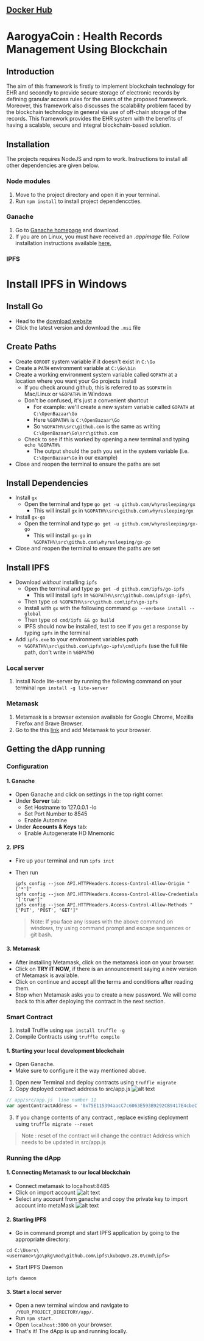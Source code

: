 ## [Docker Hub](https://hub.docker.com/repository/docker/daremarvel/aarogya_coin_repository/general)

# AarogyaCoin : Health Records Management Using Blockchain


## Introduction
The aim of this framework is firstly to implement blockchain technology for EHR and secondly to provide secure storage of electronic records by defining granular access rules for the users of the proposed framework. Moreover, this framework also discusses the scalability problem faced by the blockchain technology in general via use of off-chain storage of the records. This framework provides the EHR system with the benefits of having a scalable, secure and integral blockchain-based solution.
<!-- TABLE OF CONTENTS -->

## Installation

The projects requires NodeJS and npm to work. Instructions to install all other dependencies are given below.
### Node modules

1. Move to the project directory and open it in your terminal.
2. Run `npm install` to install project dependenccties.

### Ganache

1. Go to [Ganache homepage](https://truffleframework.com/ganache) and download. 
2. If you are on Linux, you must have received an _.appimage_ file. Follow installation instructions available [here.](https://itsfoss.com/use-appimage-linux/)

### IPFS

# Install IPFS in Windows

## Install Go

- Head to the [download website](https://golang.org/dl/)
- Click the latest version and download the `.msi` file

## Create Paths

- Create `GOROOT` system variable if it doesn't exist in `C:\Go`
- Create a `PATH` environment variable at `C:\Go\bin`
- Create a working environment system variable called `GOPATH` at a location where you want your Go projects install
	+ If you check around github, this is referred to as `$GOPATH` in Mac/Linux or `%GOPATH%` in Windows
	+ Don't be confused, it's just a convenient shortcut
		* For example: we'll create a new system variable called `GOPATH` at `C:\OpenBazaar\Go`
		* Here `%GOPATH%` is `C:\OpenBazaar\Go`
		* So `%GOPATH%\src\github.com` is the same as writing `C:\OpenBazaar\Go\src\github.com`
	+ Check to see if this worked by opening a new terminal and typing `echo %GOPATH%`
		* The output should the path you set in the system variable (i.e. `C:\OpenBazaar\Go` in our example)
- Close and reopen the terminal to ensure the paths are set 

## Install Dependencies

- Install `gx`
	+ Open the terminal and type `go get -u github.com/whyrusleeping/gx`
		* This will install `gx` in `%GOPATH%\src\github.com\whyrusleeping/gx`
- Install `gx-go`
	+ Open the terminal and type `go get -u github.com/whyrusleeping/gx-go`
		* This will install `gx-go` in `%GOPATH%\src\github.com\whyrusleeping/gx-go`
- Close and reopen the terminal to ensure the paths are set 

## Install IPFS

- Download _without_ installing `ipfs`
	+ Open the terminal and type `go get -d github.com/ipfs/go-ipfs`
		* This will install `ipfs` in `%GOPATH%\src\github.com\ipfs\go-ipfs\`
	+ Then type `cd %GOPATH%\src\github.com\ipfs\go-ipfs`
	+ Install with `gx` with the following command `gx --verbose install --global`
	+ Then type `cd cmd/ipfs && go build`
	+ IPFS should now be installed, test to see if you get a response by typing `ipfs` in the terminal
- Add `ipfs.exe` to your environment variables path
  + `%GOPATH%\src\github.com\ipfs\go-ipfs\cmd\ipfs` (use the full file path, don't write in `%GOPATH`)

### Local server

1. Install Node lite-server by running the following command on your terminal `npm install -g lite-server`

### Metamask

1. Metamask is a browser extension available for Google Chrome, Mozilla Firefox and Brave Browser.
2. Go to the this [link](http://metamask.io/) and add Metamask to your browser.

## Getting the dApp running

### Configuration

#### 1. Ganache
  - Open Ganache and click on settings in the top right corner.
  - Under **Server** tab:
    - Set Hostname to 127.0.0.1 -lo
    - Set Port Number to 8545
    - Enable Automine
  - Under **Accounts & Keys** tab:
    - Enable Autogenerate HD Mnemonic

#### 2. IPFS
  - Fire up your terminal and run `ipfs init`
  - Then run 
    ```
    ipfs config --json API.HTTPHeaders.Access-Control-Allow-Origin "['*']"
    ipfs config --json API.HTTPHeaders.Access-Control-Allow-Credentials "['true']"
    ipfs config --json API.HTTPHeaders.Access-Control-Allow-Methods "['PUT', 'POST', 'GET']"
    ```

    > Note: If you face any issues with the above command on windows, try using command prompt and escape sequences or git bash.
#### 3. Metamask
  - After installing Metamask, click on the metamask icon on your browser.
  - Click on __TRY IT NOW__, if there is an announcement saying a new version of Metamask is available.
  - Click on continue and accept all the terms and conditions after reading them.
  - Stop when Metamask asks you to create a new password. We will come back to this after deploying the contract in the next section.
  
### Smart Contract

1. Install Truffle using `npm install truffle -g`
2. Compile Contracts using `truffle compile`

#### 1. Starting your local development blockchain
  - Open Ganache.
  - Make sure to configure it the way mentioned above.
  
1. Open new Terminal and deploy contracts using `truffle migrate`
2. Copy deployed contract address to src/app.js 
![alt text](https://raw.githubusercontent.com/SuyashMore/SwasthyaChain/master/images/ganace-contracct.png)

```js
// app/src/app.js  line number 11
var agentContractAddress = '0x75E115394aacC7c6063E593B9292CB9417E4cbeC';
```

3. If you change contents of any contract , replace existing deployment using `truffle migrate --reset`
> Note :  reset of the contract will change the contract Address which needs to be updated in src/app.js

### Running the dApp

#### 1. Connecting Metamask to our local blockchain
  - Connect metamask to localhost:8485
  - Click on import account
  ![alt text](https://raw.githubusercontent.com/SuyashMore/SwasthyaChain/master/images/meta-1.png)
  - Select any account from ganache and copy the private key to import account into metaMask
  ![alt text](https://raw.githubusercontent.com/SuyashMore/SwasthyaChain/master/images/con-g1.png)

#### 2. Starting IPFS
- Go in command prompt and start IPFS application by going to the appropriate directory:
```
cd C:\Users\<username>\go\pkg\mod\github.com\ipfs\kubo@v0.28.0\cmd\ipfs>
```
- Start IPFS Daemon
```
ipfs daemon
```

  
#### 3. Start a local server
  - Open a new terminal window and navigate to `/YOUR_PROJECT_DIRECTORY/app/`.
  - Run `npm start`.
  - Open `localhost:3000` on your browser.
  - That's it! The dApp is up and running locally.
